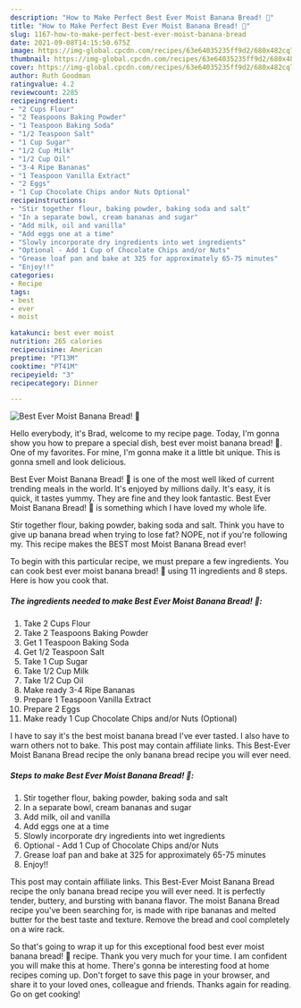 ```yaml
---
description: "How to Make Perfect Best Ever Moist Banana Bread! 🍌"
title: "How to Make Perfect Best Ever Moist Banana Bread! 🍌"
slug: 1167-how-to-make-perfect-best-ever-moist-banana-bread
date: 2021-09-08T14:15:50.675Z
image: https://img-global.cpcdn.com/recipes/63e64035235ff9d2/680x482cq70/best-ever-moist-banana-bread-recipe-main-photo.jpg
thumbnail: https://img-global.cpcdn.com/recipes/63e64035235ff9d2/680x482cq70/best-ever-moist-banana-bread-recipe-main-photo.jpg
cover: https://img-global.cpcdn.com/recipes/63e64035235ff9d2/680x482cq70/best-ever-moist-banana-bread-recipe-main-photo.jpg
author: Ruth Goodman
ratingvalue: 4.2
reviewcount: 2285
recipeingredient:
- "2 Cups Flour"
- "2 Teaspoons Baking Powder"
- "1 Teaspoon Baking Soda"
- "1/2 Teaspoon Salt"
- "1 Cup Sugar"
- "1/2 Cup Milk"
- "1/2 Cup Oil"
- "3-4 Ripe Bananas"
- "1 Teaspoon Vanilla Extract"
- "2 Eggs"
- "1 Cup Chocolate Chips andor Nuts Optional"
recipeinstructions:
- "Stir together flour, baking powder, baking soda and salt"
- "In a separate bowl, cream bananas and sugar"
- "Add milk, oil and vanilla"
- "Add eggs one at a time"
- "Slowly incorporate dry ingredients into wet ingredients"
- "Optional - Add 1 Cup of Chocolate Chips and/or Nuts"
- "Grease loaf pan and bake at 325 for approximately 65-75 minutes"
- "Enjoy!!"
categories:
- Recipe
tags:
- best
- ever
- moist

katakunci: best ever moist 
nutrition: 265 calories
recipecuisine: American
preptime: "PT13M"
cooktime: "PT41M"
recipeyield: "3"
recipecategory: Dinner

---
```



![Best Ever Moist Banana Bread! 🍌](https://img-global.cpcdn.com/recipes/63e64035235ff9d2/680x482cq70/best-ever-moist-banana-bread-recipe-main-photo.jpg)

Hello everybody, it's Brad, welcome to my recipe page. Today, I'm gonna show you how to prepare a special dish, best ever moist banana bread! 🍌. One of my favorites. For mine, I'm gonna make it a little bit unique. This is gonna smell and look delicious.

Best Ever Moist Banana Bread! 🍌 is one of the most well liked of current trending meals in the world. It's enjoyed by millions daily. It's easy, it is quick, it tastes yummy. They are fine and they look fantastic. Best Ever Moist Banana Bread! 🍌 is something which I have loved my whole life.

Stir together flour, baking powder, baking soda and salt. Think you have to give up banana bread when trying to lose fat? NOPE, not if you&#39;re following my. This recipe makes the BEST most Moist Banana Bread ever!


To begin with this particular recipe, we must prepare a few ingredients. You can cook best ever moist banana bread! 🍌 using 11 ingredients and 8 steps. Here is how you cook that.

<!--inarticleads1-->

##### The ingredients needed to make Best Ever Moist Banana Bread! 🍌:

1. Take 2 Cups Flour
1. Take 2 Teaspoons Baking Powder
1. Get 1 Teaspoon Baking Soda
1. Get 1/2 Teaspoon Salt
1. Take 1 Cup Sugar
1. Take 1/2 Cup Milk
1. Take 1/2 Cup Oil
1. Make ready 3-4 Ripe Bananas
1. Prepare 1 Teaspoon Vanilla Extract
1. Prepare 2 Eggs
1. Make ready 1 Cup Chocolate Chips and/or Nuts (Optional)


I have to say it&#39;s the best moist banana bread I&#39;ve ever tasted. I also have to warn others not to bake. This post may contain affiliate links. This Best-Ever Moist Banana Bread recipe the only banana bread recipe you will ever need. 

<!--inarticleads2-->

##### Steps to make Best Ever Moist Banana Bread! 🍌:

1. Stir together flour, baking powder, baking soda and salt
1. In a separate bowl, cream bananas and sugar
1. Add milk, oil and vanilla
1. Add eggs one at a time
1. Slowly incorporate dry ingredients into wet ingredients
1. Optional - Add 1 Cup of Chocolate Chips and/or Nuts
1. Grease loaf pan and bake at 325 for approximately 65-75 minutes
1. Enjoy!!


This post may contain affiliate links. This Best-Ever Moist Banana Bread recipe the only banana bread recipe you will ever need. It is perfectly tender, buttery, and bursting with banana flavor. The moist Banana Bread recipe you&#39;ve been searching for, is made with ripe bananas and melted butter for the best taste and texture. Remove the bread and cool completely on a wire rack. 

So that's going to wrap it up for this exceptional food best ever moist banana bread! 🍌 recipe. Thank you very much for your time. I am confident you will make this at home. There's gonna be interesting food at home recipes coming up. Don't forget to save this page in your browser, and share it to your loved ones, colleague and friends. Thanks again for reading. Go on get cooking!
